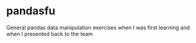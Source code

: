 # pandasfu
General pandas data manipulation exercises when I was first learning and when I presented back to the team
